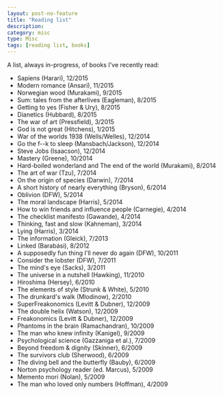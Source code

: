 ```yaml
---
layout: post-no-feature
title: "Reading list"
description:
category: misc
type: Misc
tags: [reading list, books]
---
```


A list, always in-progress, of books I've recently read:

+ Sapiens (Harari), 12/2015
+ Modern romance (Ansari), 11/2015
+ Norwegian wood (Murakami), 9/2015
+ Sum: tales from the afterlives (Eagleman), 8/2015
+ Getting to yes (Fisher & Ury), 8/2015
+ Dianetics (Hubbard), 8/2015
+ The war of art (Pressfield), 3/2015
+ God is not great (Hitchens), 1/2015
+ War of the worlds 1938 (Wells/Welles), 12/2014
+ Go the f--k to sleep (Mansbach/Jackson), 12/2014
+ Steve Jobs (Isaacson), 12/2014
+ Mastery (Greene), 10/2014
+ Hard-boiled wonderland and The end of the world (Murakami), 8/2014
+ The art of war (Tzu), 7/2014
+ On the origin of species (Darwin), 7/2014
+ A short history of nearly everything (Bryson), 6/2014
+ Oblivion (DFW), 5/2014
+ The moral landscape (Harris), 5/2014
+ How to win friends and influence people (Carnegie), 4/2014
+ The checklist manifesto (Gawande), 4/2014
+ Thinking, fast and slow (Kahneman), 3/2014
+ Lying (Harris), 3/2014
+ The information (Gleick), 7/2013
+ Linked (Barabási), 8/2012
+ A supposedly fun thing I'll never do again (DFW), 10/2011
+ Consider the lobster (DFW), 7/2011
+ The mind's eye (Sacks), 3/2011
+ The universe in a nutshell (Hawking), 11/2010
+ Hiroshima (Hersey), 6/2010
+ The elements of style (Strunk & White), 5/2010
+ The drunkard's walk (Mlodinow), 2/2010
+ SuperFreakonomics (Levitt & Dubner), 12/2009
+ The double helix (Watson), 12/2009
+ Freakonomics (Levitt & Dubner), 12/2009
+ Phantoms in the brain (Ramachandran), 10/2009
+ The man who knew infinity (Kanigel), 9/2009
+ Psychological science (Gazzaniga et al.), 7/2009
+ Beyond freedom & dignity (Skinner), 6/2009
+ The survivors club (Sherwood), 6/2009
+ The diving bell and the butterfly (Bauby), 6/2009
+ Norton psychology reader (ed. Marcus), 5/2009
+ Memento mori (Nolan), 5/2009
+ The man who loved only numbers (Hoffman), 4/2009

